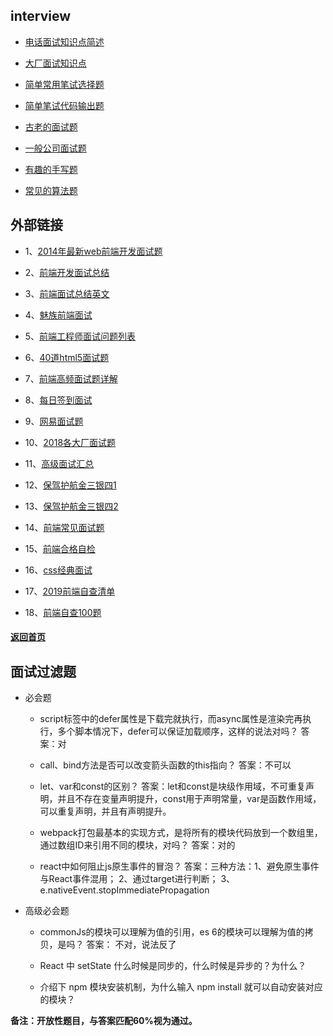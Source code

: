 ## interview

* [电话面试知识点简述](simpleInterview)

* [大厂面试知识点](summary)

* [简单常用笔试选择题](selectWritten)

* [简单笔试代码输出题](simpleWritten)

* [古老的面试题](comInterview)

* [一般公司面试题](company)

* [有趣的手写题](handWriting)

* [常见的算法题](algoInterview)

## 外部链接

* 1、[2014年最新web前端开发面试题](http://www.phperz.com/article/14/0925/25668.html#jshttp://www.w3cfuns.com/article-5598http://weibo.com/p/23041887ca447d0102vpk4)

* 2、[前端开发面试总结](https://github.com/hawx1993/Front-end-Interview-questions/blob/master/README.md)

* 3、[前端面试总结英文](https://github.com/h5bp/Front-end-Developer-Interview-Questions)

* 4、[魅族前端面试](http://www.w3cfuns.com/blog-5469697-5406704.html)

* 5、[前端工程师面试问题列表](http://blog.jobbole.com/29269/)

* 6、[40道html5面试题](http://blog.jobbole.com/78346/)

* 7、[前端高频面试题详解](https://juejin.im/post/5c7bd72ef265da2de80f7f17)

* 8、[每日签到面试](https://github.com/Advanced-Frontend/Daily-Interview-Question/blob/master/datum/summary.md)

* 9、[网易面试题](https://github.com/yygmind/blog)

* 10、[2018各大厂面试题](https://segmentfault.com/a/1190000016868065)

* 11、[高级面试汇总](https://segmentfault.com/a/1190000017137059)

* 12、[保驾护航金三银四1](https://juejin.im/post/5c64d15d6fb9a049d37f9c20#heading-53)

* 13、[保驾护航金三银四2](https://juejin.im/post/5c92f499f265da612647b754)

* 14、[前端常见面试题](https://juejin.im/post/5aae076d6fb9a028cc6100a9)

* 15、[前端合格自检](https://juejin.im/post/5cc1da82f265da036023b628)

* 16、[css经典面试](https://juejin.im/post/5cc59e41e51d456e62545b66)

* 17、[2019前端自查清单](https://segmentfault.com/a/1190000018873042)

* 18、[前端自查100题](https://github.com/yygmind/blog/issues/43)

#### [返回首页](../../)


## 面试过滤题

* 必会题

  - script标签中的defer属性是下载完就执行，而async属性是渲染完再执行，多个脚本情况下，defer可以保证加载顺序，这样的说法对吗？  答案：对

  - call、bind方法是否可以改变箭头函数的this指向？  答案：不可以

  - let、var和const的区别？   答案：let和const是块级作用域，不可重复声明，并且不存在变量声明提升，const用于声明常量，var是函数作用域，可以重复声明，并且有声明提升。

  - webpack打包最基本的实现方式，是将所有的模块代码放到一个数组里，通过数组ID来引用不同的模块，对吗？   答案：对的

  - react中如何阻止js原生事件的冒泡？   答案：三种方法：1、避免原生事件与React事件混用； 2、通过target进行判断； 3、e.nativeEvent.stopImmediatePropagation

* 高级必会题

  - commonJs的模块可以理解为值的引用，es 6的模块可以理解为值的拷贝，是吗？  答案： 不对，说法反了

  - React 中 setState 什么时候是同步的，什么时候是异步的？为什么？

  - 介绍下 npm 模块安装机制，为什么输入 npm install 就可以自动安装对应的模块？

**备注：开放性题目，与答案匹配60%视为通过。**

